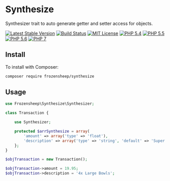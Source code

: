 # Synthesize

Synthesizer trait to auto generate getter and setter access for objects.

[![Latest Stable Version](https://img.shields.io/packagist/v/frozensheep/synthesize.svg?style=flat-square)](https://packagist.org/packages/frozensheep/synthesize)
[![Build Status](https://img.shields.io/travis/frozensheep/synthesize/master.svg?style=flat-square)](https://travis-ci.org/frozensheep/synthesize)
[![MIT License](https://img.shields.io/packagist/l/frozensheep/synthesize.svg?style=flat-square)](https://github.com/frozensheep/synthesize/blob/master/LICENSE)
[![PHP 5.4](https://img.shields.io/badge/php-5.4-8892BF.svg?style=flat-square)](https://php.net/)
[![PHP 5.5](https://img.shields.io/badge/php-5.5-8892BF.svg?style=flat-square)](https://php.net/)
[![PHP 5.6](https://img.shields.io/badge/php-5.6-8892BF.svg?style=flat-square)](https://php.net/)
[![PHP 7](https://img.shields.io/badge/php-7-8892BF.svg?style=flat-square)](https://php.net/)


## Install

To install with Composer:

```sh
composer require frozensheep/synthesize
```

## Usage

```php
use Frozensheep\Synthesize\Synthesizer;

class Transaction {

	use Synthesizer;

	protected $arrSynthesize = array(
		'amount' => array('type' => 'float'),
		'description' => array('type' => 'string', 'default' => 'Super cool product.')
	};
}

$objTransaction = new Transaction();

$objTransaction->amount = 19.95;
$objTransaction->description = '4x Large Bowls';
```